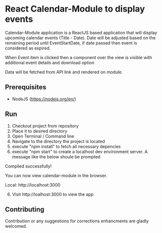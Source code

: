 
#  React Calendar-Module to display events

Calendar-Module application is a ReactJS based application that will display upcoming calendar events (Title - Date). Date will be adjusted based on the remaining period until EventStartDate, if date passed then event is considered as expired.

When Event item is clicked then a component over the view is visible with additional event details and download option

Data will be fetched from API link and rendered on module.


## Prerequisites

-   NodeJS (https://nodejs.org/en/)

## Run

1) Checkout project from repository
2) Place it to desired directory
3) Open Terminal / Command line
4) Navigate to the directory the project is located
5) execute "npm install" to fetch all necessary depencies
5) execute "npm start" to create a localhost dev environment server. A message like the below shoule be prompted

Compiled successfully!

You can now view calendar-module in the browser.

  Local:            http://localhost:3000

6) Visit http://loalhost:3000 to view the app

## Contributing
Contribution or any suggestions for corrections enhancments are gladly welcomed.
